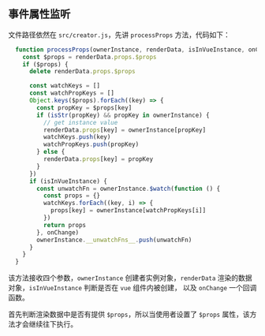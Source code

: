## 事件属性监听

文件路径依然在 `src/creator.js`，先讲 `processProps` 方法，代码如下：

```js
  function processProps(ownerInstance, renderData, isInVueInstance, onChange) {
    const $props = renderData.props.$props
    if ($props) {
      delete renderData.props.$props

      const watchKeys = []
      const watchPropKeys = []
      Object.keys($props).forEach((key) => {
        const propKey = $props[key]
        if (isStr(propKey) && propKey in ownerInstance) {
          // get instance value
          renderData.props[key] = ownerInstance[propKey]
          watchKeys.push(key)
          watchPropKeys.push(propKey)
        } else {
          renderData.props[key] = propKey
        }
      })
      if (isInVueInstance) {
        const unwatchFn = ownerInstance.$watch(function () {
          const props = {}
          watchKeys.forEach((key, i) => {
            props[key] = ownerInstance[watchPropKeys[i]]
          })
          return props
        }, onChange)
        ownerInstance.__unwatchFns__.push(unwatchFn)
      }
    }
  }
```

该方法接收四个参数，`ownerInstance` 创建者实例对象，`renderData` 渲染的数据对象，`isInVueInstance` 判断是否在 `vue` 组件内被创建， 以及 `onChange` 一个回调函数。

首先判断渲染数据中是否有提供 `$props`，所以当使用者设置了 `$props` 属性，该方法才会继续往下执行。